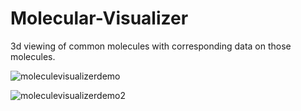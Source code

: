 # Molecular-Visualizer

3d viewing of common molecules with corresponding data on those molecules.

![moleculevisualizerdemo](https://cloud.githubusercontent.com/assets/5061628/9771956/2ca869d6-56ee-11e5-9629-98b80c438be9.gif)

![moleculevisualizerdemo2](https://cloud.githubusercontent.com/assets/5061628/9771967/3d7f0d46-56ee-11e5-9b2c-4ac26c62f2c5.gif)
